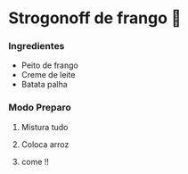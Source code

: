 # Strogonoff de frango :chicken:

### Ingredientes

- Peito de frango
- Creme de leite
- Batata palha

###  Modo Preparo

1. Mistura tudo

2. Coloca arroz

3. come !!

   



